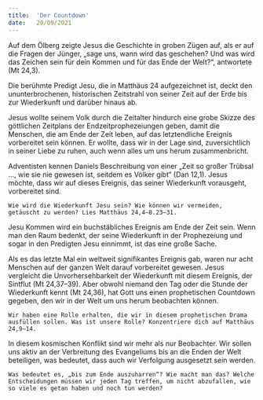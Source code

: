 ```yaml
---
title:  'Der Countdown'
date:   20/09/2021
---
```


Auf dem Ölberg zeigte Jesus die Geschichte in groben Zügen auf, als er auf die Fragen der Jünger, „sage uns, wann wird das geschehen? Und was wird das Zeichen sein für dein Kommen und für das Ende der Welt?“, antwortete (Mt 24,3).

Die berühmte Predigt Jesu, die in Matthäus 24 aufgezeichnet ist, deckt den ununterbrochenen, historischen Zeitstrahl von seiner Zeit auf der Erde bis zur Wiederkunft und darüber hinaus ab.

Jesus wollte seinem Volk durch die Zeitalter hindurch eine grobe Skizze des göttlichen Zeitplans der Endzeitprophezeiungen geben, damit die Menschen, die am Ende der Zeit leben, auf das letztendliche Ereignis vorbereitet sein können. Er wollte, dass wir in der Lage sind, zuversichtlich in seiner Liebe zu ruhen, auch wenn alles um uns herum zusammenbricht.

Adventisten kennen Daniels Beschreibung von einer „Zeit so großer Trübsal …, wie sie nie gewesen ist, seitdem es Völker gibt“ (Dan 12,1). Jesus möchte, dass wir auf dieses Ereignis, das seiner Wiederkunft vorausgeht, vorbereitet sind.

`Wie wird die Wiederkunft Jesu sein? Wie können wir vermeiden, getäuscht zu werden? Lies Matthäus 24,4–8.23–31.`

Jesu Kommen wird ein buchstäbliches Ereignis am Ende der Zeit sein. Wenn man den Raum bedenkt, der seine Wiederkunft in der Prophezeiung und sogar in den Predigten Jesu einnimmt, ist das eine große Sache.

Als es das letzte Mal ein weltweit signifikantes Ereignis gab, waren nur acht Menschen auf der ganzen Welt darauf vorbereitet gewesen. Jesus vergleicht die Unvorhersehbarkeit der Wiederkunft mit diesem Ereignis, der Sintflut
(Mt 24,37–39). Aber obwohl niemand den  Tag oder die Stunde der Wiederkunft kennt (Mt 24,36), hat Gott uns einen prophetischen Countdown gegeben, den wir in der Welt um uns herum beobachten können.

`Wir haben eine Rolle erhalten, die wir in diesem prophetischen Drama ausfüllen sollen. Was ist unsere Rolle? Konzentriere dich auf Matthäus 24,9–14.`

In diesem kosmischen Konflikt sind wir mehr als nur Beobachter. Wir sollen uns aktiv an der Verbreitung des Evangeliums bis an die Enden der Welt beteiligen, was bedeutet, dass auch wir Verfolgung ausgesetzt sein werden.

`Was bedeutet es, „bis zum Ende auszuharren“? Wie macht man das? Welche Entscheidungen müssen wir jeden Tag treffen, um nicht abzufallen, wie so viele es getan haben und noch tun werden?`